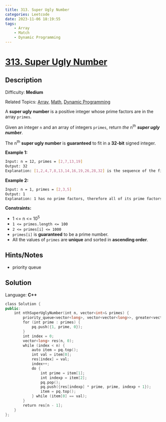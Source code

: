 ```yaml
---
title: 313. Super Ugly Number
categories: Leetcode
date: 2023-11-06 18:19:55
tags:
    - Array
    - Match
    - Dynamic Programming
---
```


# [313\. Super Ugly Number](https://leetcode.com/problems/super-ugly-number/)

## Description

Difficulty: **Medium**

Related Topics: [Array](https://leetcode.com/tag/https://leetcode.com/tag/array//), [Math](https://leetcode.com/tag/https://leetcode.com/tag/math//), [Dynamic Programming](https://leetcode.com/tag/https://leetcode.com/tag/dynamic-programming//)

A **super ugly number** is a positive integer whose prime factors are in the array `primes`.

Given an integer `n` and an array of integers `primes`, return _the_ n<sup>th</sup> _**super ugly number**_.

The n<sup>th</sup> **super ugly number** is **guaranteed** to fit in a **32-bit** signed integer.

**Example 1:**

```bash
Input: n = 12, primes = [2,7,13,19]
Output: 32
Explanation: [1,2,4,7,8,13,14,16,19,26,28,32] is the sequence of the first 12 super ugly numbers given primes = [2,7,13,19].
```

**Example 2:**

```bash
Input: n = 1, primes = [2,3,5]
Output: 1
Explanation: 1 has no prime factors, therefore all of its prime factors are in the array primes = [2,3,5].
```

**Constraints:**

* 1 <= n <= 10<sup>5</sup>
* `1 <= primes.length <= 100`
* `2 <= primes[i] <= 1000`
* `primes[i]` is **guaranteed** to be a prime number.
* All the values of `primes` are **unique** and sorted in **ascending order**.

## Hints/Notes

* priority queue

## Solution

Language: **C++**

```C++
class Solution {
public:
    int nthSuperUglyNumber(int n, vector<int>& primes) {
        priority_queue<vector<long>, vector<vector<long>>, greater<vector<long>>> pq;
        for (int prime : primes) {
            pq.push({1, prime, 0});
        }
        int index = 0;
        vector<long> res(n, 0);
        while (index < n) {
            auto item = pq.top();
            int val = item[0];
            res[index] = val;
            index++;
            do {
                int prime = item[1];
                int indexp = item[2];
                pq.pop();
                pq.push({res[indexp] * prime, prime, indexp + 1});
                item = pq.top();
            } while (item[0] == val);
        }
        return res[n - 1];
    }
};
```
